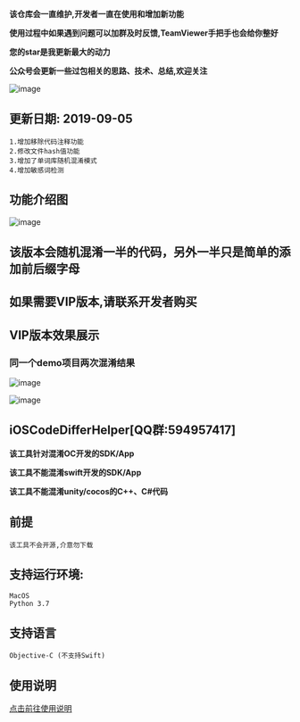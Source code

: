 **该仓库会一直维护,开发者一直在使用和增加新功能**

**使用过程中如果遇到问题可以加群及时反馈,TeamViewer手把手也会给你整好**

**您的star是我更新最大的动力**

**公众号会更新一些过包相关的思路、技术、总结,欢迎关注**

![image](https://github.com/iOSCoderMaster/iOSCodeDifferHelper/wiki/img/QRCode.png)

## 更新日期: 2019-09-05

 ```
1.增加移除代码注释功能
2.修改文件hash值功能
3.增加了单词库随机混淆模式
4.增加敏感词检测
```

## 功能介绍图
![image](https://github.com/iOSCoderMaster/iOSCodeDifferHelper/wiki/img/desc.png)

## 该版本会随机混淆一半的代码，另外一半只是简单的添加前后缀字母

## 如果需要VIP版本,请联系开发者购买

## VIP版本效果展示

### 同一个demo项目两次混淆结果

![image](https://github.com/iOSCoderMaster/iOSCodeDifferHelper/wiki/img/result_iOSTest-0918111304.png)

![image](https://github.com/iOSCoderMaster/iOSCodeDifferHelper/wiki/img/result_iOSTest-0918111430.png)


## iOSCodeDifferHelper[QQ群:594957417]

**该工具针对混淆OC开发的SDK/App**

**该工具不能混淆swift开发的SDK/App**

**该工具不能混淆unity/cocos的C++、C#代码**

## 前提

```
该工具不会开源,介意勿下载
```

## 支持运行环境:

```
MacOS
Python 3.7
```

## 支持语言

```
Objective-C (不支持Swift)
```


## 使用说明
[点击前往使用说明](https://github.com/rowliny/iOSCodeDifferHelper/wiki)






